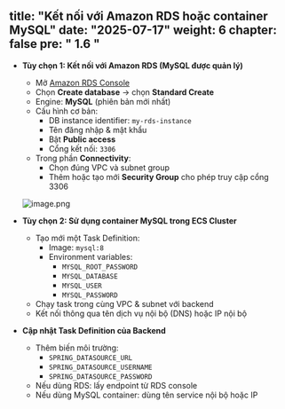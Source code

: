 title: "Kết nối với Amazon RDS hoặc container MySQL"
date: "2025-07-17"
weight: 6
chapter: false
pre: " <b> 1.6 </b> "
---

- **Tùy chọn 1: Kết nối với Amazon RDS (MySQL được quản lý)**
    - Mở [Amazon RDS Console](https://console.aws.amazon.com/rds/)
    - Chọn **Create database** → chọn **Standard Create**
    - Engine: **MySQL** (phiên bản mới nhất)
    - Cấu hình cơ bản:
      - DB instance identifier: `my-rds-instance`
      - Tên đăng nhập & mật khẩu
      - Bật **Public access**
      - Cổng kết nối: `3306`
    - Trong phần **Connectivity**:
      - Chọn đúng VPC và subnet group
      - Thêm hoặc tạo mới **Security Group** cho phép truy cập cổng 3306

    ![image.png](/images/deploy_backend_fargate/rds_create.png)

- **Tùy chọn 2: Sử dụng container MySQL trong ECS Cluster**
    - Tạo mới một Task Definition:
      - Image: `mysql:8`
      - Environment variables:
        - `MYSQL_ROOT_PASSWORD`
        - `MYSQL_DATABASE`
        - `MYSQL_USER`
        - `MYSQL_PASSWORD`
    - Chạy task trong cùng VPC & subnet với backend
    - Kết nối thông qua tên dịch vụ nội bộ (DNS) hoặc IP nội bộ

- **Cập nhật Task Definition của Backend**
    - Thêm biến môi trường:
      - `SPRING_DATASOURCE_URL`
      - `SPRING_DATASOURCE_USERNAME`
      - `SPRING_DATASOURCE_PASSWORD`
    - Nếu dùng RDS: lấy endpoint từ RDS console  
    - Nếu dùng MySQL container: dùng tên service nội bộ hoặc IP
